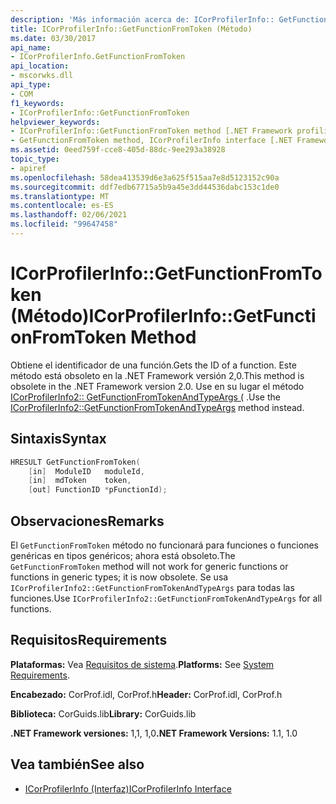 ```yaml
---
description: 'Más información acerca de: ICorProfilerInfo:: GetFunctionFromToken ((método)'
title: ICorProfilerInfo::GetFunctionFromToken (Método)
ms.date: 03/30/2017
api_name:
- ICorProfilerInfo.GetFunctionFromToken
api_location:
- mscorwks.dll
api_type:
- COM
f1_keywords:
- ICorProfilerInfo::GetFunctionFromToken
helpviewer_keywords:
- ICorProfilerInfo::GetFunctionFromToken method [.NET Framework profiling]
- GetFunctionFromToken method, ICorProfilerInfo interface [.NET Framework profiling]
ms.assetid: 0eed759f-cce8-405d-88dc-9ee293a38928
topic_type:
- apiref
ms.openlocfilehash: 58dea413539d6e3a625f515aa7e8d5123152c90a
ms.sourcegitcommit: ddf7edb67715a5b9a45e3dd44536dabc153c1de0
ms.translationtype: MT
ms.contentlocale: es-ES
ms.lasthandoff: 02/06/2021
ms.locfileid: "99647458"
---
```

# <a name="icorprofilerinfogetfunctionfromtoken-method"></a><span data-ttu-id="a3841-103">ICorProfilerInfo::GetFunctionFromToken (Método)</span><span class="sxs-lookup"><span data-stu-id="a3841-103">ICorProfilerInfo::GetFunctionFromToken Method</span></span>

<span data-ttu-id="a3841-104">Obtiene el identificador de una función.</span><span class="sxs-lookup"><span data-stu-id="a3841-104">Gets the ID of a function.</span></span> <span data-ttu-id="a3841-105">Este método está obsoleto en la .NET Framework versión 2,0.</span><span class="sxs-lookup"><span data-stu-id="a3841-105">This method is obsolete in the .NET Framework version 2.0.</span></span> <span data-ttu-id="a3841-106">Use en su lugar el método [ICorProfilerInfo2:: GetFunctionFromTokenAndTypeArgs (](icorprofilerinfo2-getfunctionfromtokenandtypeargs-method.md) .</span><span class="sxs-lookup"><span data-stu-id="a3841-106">Use the [ICorProfilerInfo2::GetFunctionFromTokenAndTypeArgs](icorprofilerinfo2-getfunctionfromtokenandtypeargs-method.md) method instead.</span></span>  
  
## <a name="syntax"></a><span data-ttu-id="a3841-107">Sintaxis</span><span class="sxs-lookup"><span data-stu-id="a3841-107">Syntax</span></span>  
  
```cpp  
HRESULT GetFunctionFromToken(  
    [in]  ModuleID   moduleId,  
    [in]  mdToken    token,  
    [out] FunctionID *pFunctionId);  
```  
  
## <a name="remarks"></a><span data-ttu-id="a3841-108">Observaciones</span><span class="sxs-lookup"><span data-stu-id="a3841-108">Remarks</span></span>  

 <span data-ttu-id="a3841-109">El `GetFunctionFromToken` método no funcionará para funciones o funciones genéricas en tipos genéricos; ahora está obsoleto.</span><span class="sxs-lookup"><span data-stu-id="a3841-109">The `GetFunctionFromToken` method will not work for generic functions or functions in generic types; it is now obsolete.</span></span> <span data-ttu-id="a3841-110">Se usa `ICorProfilerInfo2::GetFunctionFromTokenAndTypeArgs` para todas las funciones.</span><span class="sxs-lookup"><span data-stu-id="a3841-110">Use `ICorProfilerInfo2::GetFunctionFromTokenAndTypeArgs` for all functions.</span></span>  
  
## <a name="requirements"></a><span data-ttu-id="a3841-111">Requisitos</span><span class="sxs-lookup"><span data-stu-id="a3841-111">Requirements</span></span>  

 <span data-ttu-id="a3841-112">**Plataformas:** Vea [Requisitos de sistema](../../get-started/system-requirements.md).</span><span class="sxs-lookup"><span data-stu-id="a3841-112">**Platforms:** See [System Requirements](../../get-started/system-requirements.md).</span></span>  
  
 <span data-ttu-id="a3841-113">**Encabezado:** CorProf.idl, CorProf.h</span><span class="sxs-lookup"><span data-stu-id="a3841-113">**Header:** CorProf.idl, CorProf.h</span></span>  
  
 <span data-ttu-id="a3841-114">**Biblioteca:** CorGuids.lib</span><span class="sxs-lookup"><span data-stu-id="a3841-114">**Library:** CorGuids.lib</span></span>  
  
 <span data-ttu-id="a3841-115">**.NET Framework versiones:** 1,1, 1,0</span><span class="sxs-lookup"><span data-stu-id="a3841-115">**.NET Framework Versions:** 1.1, 1.0</span></span>  
  
## <a name="see-also"></a><span data-ttu-id="a3841-116">Vea también</span><span class="sxs-lookup"><span data-stu-id="a3841-116">See also</span></span>

- [<span data-ttu-id="a3841-117">ICorProfilerInfo (Interfaz)</span><span class="sxs-lookup"><span data-stu-id="a3841-117">ICorProfilerInfo Interface</span></span>](icorprofilerinfo-interface.md)
